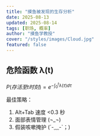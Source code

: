 ```yaml
---
title: "摸鱼被发现的生存分析"
date: 2025-08-13
updated: 2025-08-14
tags: [职场, 概率]
author: "摸鱼学教授"
cover: "/styles/images/Cloud.jpg"
featured: false
---
```


## 危险函数 λ(t)

$P(存活至t时刻)=e^{-\int_0^t λ(τ)dτ}$

最佳策略：

1. Alt+Tab 速度 <0.3 秒
2. 面部表情管理 (¬_¬)
3. 假装咳嗽掩护 (´-﹏-`；)

